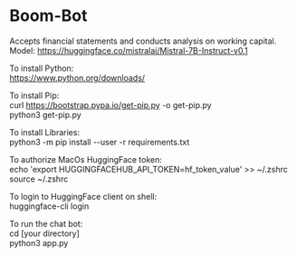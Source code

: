 # Boom-Bot
Accepts financial statements and conducts analysis on working capital. <br>
Model: https://huggingface.co/mistralai/Mistral-7B-Instruct-v0.1<br>

To install Python:<br>
https://www.python.org/downloads/<br>

To install Pip:<br>
curl https://bootstrap.pypa.io/get-pip.py -o get-pip.py<br>
python3 get-pip.py<br>

To install Libraries:<br>
python3 -m pip install --user -r requirements.txt<br>

To authorize MacOs HuggingFace token:<br>
echo 'export HUGGINGFACEHUB_API_TOKEN=hf_token_value' >> ~/.zshrc<br>
source ~/.zshrc<br>

To login to HuggingFace client on shell:<br>
huggingface-cli login<br>

To run the chat bot:<br>
cd [your directory]<br>
python3 app.py<br>
